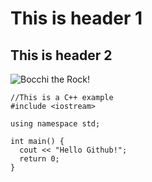 # This is header 1
## This is header 2

![Bocchi the Rock!](https://upload.wikimedia.org/wikipedia/en/0/08/Bocchi_The_Rock%21_volume_1_cover.jpg)

```
//This is a C++ example
#include <iostream>

using namespace std;

int main() {
  cout << "Hello Github!";
  return 0;
}
```
